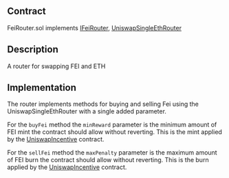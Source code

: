 ## Contract
FeiRouter.sol implements [IFeiRouter](https://github.com/fei-protocol/fei-protocol-core/wiki/IFeiRouter), [UniswapSingleEthRouter](https://github.com/fei-protocol/fei-protocol-core/wiki/UniswapSingleEthRouter)

## Description
A router for swapping FEI and ETH

## Implementation
The router implements methods for buying and selling Fei using the UniswapSingleEthRouter with a single added parameter. 

For the `buyFei` method the `minReward` parameter is the minimum amount of FEI mint the contract should allow without reverting. This is the mint applied by the [UniswapIncentive](https://github.com/fei-protocol/fei-protocol-core/wiki/UniswapIncentive) contract.

For the `sellFei` method the `maxPenalty` parameter is the maximum amount of FEI burn the contract should allow without reverting. This is the burn applied by the [UniswapIncentive](https://github.com/fei-protocol/fei-protocol-core/wiki/UniswapIncentive) contract.